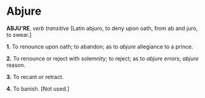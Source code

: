 # Abjure

**ABJU'RE**, _verb transitive_ \[Latin abjuro, to deny upon oath, from ab and juro, to swear.\]

**1.** To renounce upon oath; to abandon; as to _abjure_ allegiance to a prince.

**2.** To renounce or reject with solemnity; to reject; as to _abjure_ errors; _abjure_ reason.

**3.** To recant or retract.

**4.** To banish. \[Not used.\]